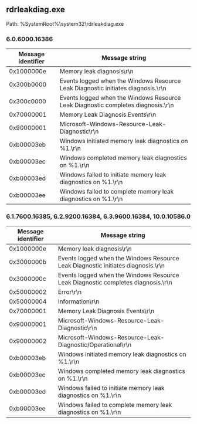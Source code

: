 ## rdrleakdiag.exe

Path: %SystemRoot%\system32\rdrleakdiag.exe

### 6.0.6000.16386

Message identifier | Message string
--- | ---
0x1000000e | Memory leak diagnosis\r\n
0x300b0000 | Events logged when the Windows Resource Leak Diagnostic initiates diagnosis.\r\n
0x300c0000 | Events logged when the Windows Resource Leak Diagnostic completes diagnosis.\r\n
0x70000001 | Memory Leak Diagnosis Events\r\n
0x90000001 | Microsoft-Windows-Resource-Leak-Diagnostic\r\n
0xb00003eb | Windows initiated memory leak diagnostics on %1.\r\n
0xb00003ec | Windows completed memory leak diagnostics on %1.\r\n
0xb00003ed | Windows failed to initiate memory leak diagnostics on %1.\r\n
0xb00003ee | Windows failed to complete memory leak diagnostics on %1.\r\n

### 6.1.7600.16385, 6.2.9200.16384, 6.3.9600.16384, 10.0.10586.0

Message identifier | Message string
--- | ---
0x1000000e | Memory leak diagnosis\r\n
0x3000000b | Events logged when the Windows Resource Leak Diagnostic initiates diagnosis.\r\n
0x3000000c | Events logged when the Windows Resource Leak Diagnostic completes diagnosis.\r\n
0x50000002 | Error\r\n
0x50000004 | Information\r\n
0x70000001 | Memory Leak Diagnosis Events\r\n
0x90000001 | Microsoft-Windows-Resource-Leak-Diagnostic\r\n
0x90000002 | Microsoft-Windows-Resource-Leak-Diagnostic/Operational\r\n
0xb00003eb | Windows initiated memory leak diagnostics on %1.\r\n
0xb00003ec | Windows completed memory leak diagnostics on %1.\r\n
0xb00003ed | Windows failed to initiate memory leak diagnostics on %1.\r\n
0xb00003ee | Windows failed to complete memory leak diagnostics on %1.\r\n
